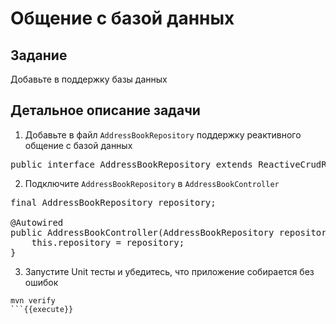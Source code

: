 # Общение с базой данных

## Задание
Добавьте в поддержку базы данных

## Детальное описание задачи
1. Добавьте в файл `AddressBookRepository` поддержку реактивного общение с базой данных

<pre class="file" data-filename="./src/main/java/org/example/addressbook/repository/AddressBookRepository.java" data-target="insert" data-marker="public interface AddressBookRepository {">
public interface AddressBookRepository extends ReactiveCrudRepository<AddressBook, Long> {
</pre>

2. Подключите `AddressBookRepository` в `AddressBookController`
<pre class="file" data-filename="./src/main/java/org/example/addressbook/controller/AddressBookController.java" data-target="insert" data-marker="// ------------->">
final AddressBookRepository repository;

@Autowired
public AddressBookController(AddressBookRepository repository) {
    this.repository = repository;
}
</pre>

3. Запустите Unit тесты и убедитесь, что приложение собирается без ошибок

```
mvn verify
```{{execute}}